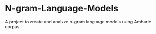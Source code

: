 # N-gram-Language-Models
A project to create and analyze n-gram language models using Amharic corpus

